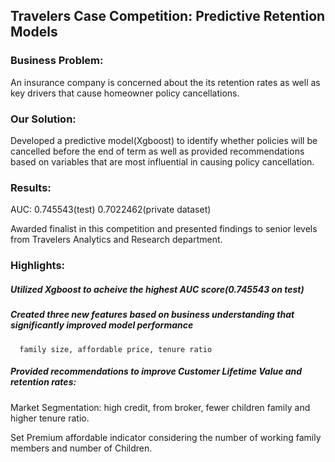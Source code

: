 
## Travelers Case Competition: Predictive Retention Models 

### Business Problem: 
An insurance company is concerned about the its retention rates as well as key drivers that cause homeowner policy cancellations.

### Our Solution: 
Developed a predictive model(Xgboost) to identify whether policies will be cancelled before the end of term as well as provided recommendations based on variables that are most influential in causing policy cancellation. 

### Results: 
AUC: 0.745543(test)     0.7022462(private dataset)

Awarded finalist in this competition and presented findings to senior levels from Travelers Analytics and Research department. 

### Highlights:
##### Utilized Xgboost to acheive the highest AUC score(0.745543 on test)
##### Created three new features based on business understanding that significantly improved model performance
      family size, affordable price, tenure ratio
##### Provided recommendations to improve Customer Lifetime Value and retention rates: 
Market Segmentation: high credit, from broker, fewer children family and higher tenure ratio.

Set Premium affordable indicator considering the number of working family members and number of Children. 

